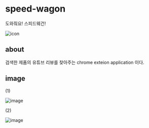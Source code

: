 ﻿# speed-wagon
도와줘요! 스피드웨건!

![icon](https://user-images.githubusercontent.com/38347891/164571782-7b1b3581-bad2-4dc8-aee0-697fb6337e52.png)

## about

검색한 제품의 유튜브 리뷰를 찾아주는 chrome exteion application 이다.

## image
(1)

![image](https://user-images.githubusercontent.com/38347891/164572308-cc17c349-c736-4687-b30e-d609fc0cd5dd.png)

(2)

![image](https://user-images.githubusercontent.com/38347891/164572716-c2cfca6b-f959-4888-8ffe-d9c21a23d78b.png)


